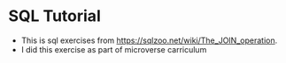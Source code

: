 # SQL Tutorial

- This is sql exercises from https://sqlzoo.net/wiki/The_JOIN_operation. 
- I did  this exercise as part of microverse carriculum  

